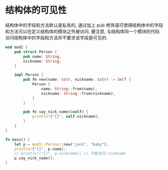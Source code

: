 # 结构体的可见性

结构体中的字段和方法默认是私有的, 通过加上 pub 修饰语可使得结构体中的字段和方法可以在定义结构体的模块之外被访问. 要注意, 与结构体同一个模块的代码访问结构体中的字段和方法并不要求该字段是可见的.

```rust
mod mod1 {
    pub struct Person {
        pub name: String,
        nickname: String,
    }

    impl Person {
        pub fn new(name: &str, nickname: &str) -> Self {
            Person {
                name: String::from(name),
                nickname: String::from(nickname),
            }
        }

        pub fn say_nick_name(&self) {
            println!("{}", self.nickname);
        }
    }
}

fn main() {
    let p = mod1::Person::new("jack", "baby");
    println!("{}", p.name);
    // println!("{}", p.nickname); // 不能访问 nickname
    p.say_nick_name();
}

```
